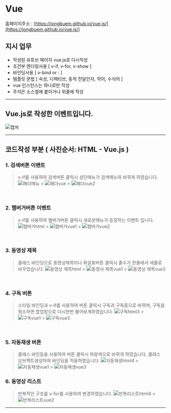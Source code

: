 # Vue

홈페이지주소 : [https://jongbuem.github.io/vue.js/](https://jongbuem.github.io/vue.js/)

## **지시 업무**

- 작성된 유튜브 페이지 vue.js로 다시작성
- 조건부 렌더링사용 [ v-if, v-for, v-show ]
- 바인딩사용 [ v-bind or : ]
- 템플릿 문법 [ 속성, 디렉티브, 동적 전달인자, 약어, 수식어 ]
- vue 인스턴스는 하나로만 작성
- 주석은 소스옆에 붙이거나 위줄에 작성

---

## **Vue.js로 작성한 이벤트입니다.**

![캡처](https://user-images.githubusercontent.com/75786010/104661378-c23d8300-570b-11eb-9941-6f0d6b332f1b.JPG)

---

## **코드작성 부분 ( 사진순서: HTML - Vue.js )**

### **1. 검색버튼 이벤트**

> v-if를 사용하여 검색버튼 클릭시 상단메뉴가 검색메뉴와 바뀌게 하였습니다.
> ![해더메뉴](https://user-images.githubusercontent.com/75786010/104661788-a5557f80-570c-11eb-91ab-e2b89518a038.jpg) > ![해더vue](https://user-images.githubusercontent.com/75786010/104661872-dafa6880-570c-11eb-8079-f4c3ff37d740.jpg) > ![해더vue2](https://user-images.githubusercontent.com/75786010/104662028-39bfe200-570d-11eb-903b-3e3ded36b198.jpg)

<br>

### **2. 햄버거버튼 이벤트**

> v-if를 사용하여 햄버거버튼 클릭시 새로운메뉴가 등장하는 이벤트 입니다.
> ![햄버거html](https://user-images.githubusercontent.com/75786010/104662121-712e8e80-570d-11eb-9e5f-c0fa4a55b90c.jpg) > ![햄버거vue1](https://user-images.githubusercontent.com/75786010/104662195-9ae7b580-570d-11eb-80d1-a31d62627b0f.jpg) > ![햄버거vue2](https://user-images.githubusercontent.com/75786010/104662197-9d4a0f80-570d-11eb-801a-9c967c15e7be.jpg)

<br>

### **3. 동영상 제목**

> 클래스 바인딩으로 동영상제목이나 화살표버튼 클릭시 줄수가 한줄에서 세줄로 바꾸었습니다.
> ![동영상 제목html](https://user-images.githubusercontent.com/75786010/104662370-0762b480-570e-11eb-8135-9cb10a91a3f5.jpg) > ![동영사 제목vue1](https://user-images.githubusercontent.com/75786010/104662377-0893e180-570e-11eb-8c6d-ba458f769124.jpg) > ![동영상 제목vue3](https://user-images.githubusercontent.com/75786010/104662379-092c7800-570e-11eb-9678-d589d68015f1.jpg)

<br>

### **4. 구독 버튼**

> 스타일 바인딩과 v-if를 사용하여 버튼 클릭시 구독과 구독중으로 바뀌며, 구독을 취소하면 팝업창으로 다시한번 물어보게하였습니다.
> ![구독html3](https://user-images.githubusercontent.com/75786010/104662498-51e43100-570e-11eb-95c7-2f17b2537747.jpg) > ![구독vue1](https://user-images.githubusercontent.com/75786010/104662499-53155e00-570e-11eb-9b8e-7ed10b898294.jpg) > ![구독vue3](https://user-images.githubusercontent.com/75786010/104662500-53adf480-570e-11eb-85dd-fee811589afe.jpg)

<br>

### **5. 자동재생 버튼**

> 클래스 바인등을 사용하여 버튼 클릭시 파랑색으로 바뀌게 하였습니다. 클래스 오브젝트생성하여 바인딩을 적용하였습니다.
> ![자동재생html4](https://user-images.githubusercontent.com/75786010/104662606-9079eb80-570e-11eb-9172-c3dd943b7b3f.jpg) > ![자동재생vue1](https://user-images.githubusercontent.com/75786010/104662607-91ab1880-570e-11eb-861a-06ec80a6753d.jpg) > ![자동재생vue3](https://user-images.githubusercontent.com/75786010/104662608-9243af00-570e-11eb-85f4-bd3c95f8d54e.jpg)

### **6. 동영상 리스트**

> 반복적인 구조를 v-for를 사용하여 변경하였습니다.
> ![반복리스트html4](https://user-images.githubusercontent.com/75786010/104663057-860c2180-570f-11eb-8cf9-55bf23209945.jpg) > ![반복리스트vue2](https://user-images.githubusercontent.com/75786010/104663058-873d4e80-570f-11eb-917b-3e00054166ff.jpg)

---
